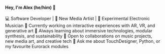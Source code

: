 #### Hey, I'm Alex (he/him) 👋

<!--
**amaclean199/amaclean199** is a ✨ _special_ ✨ repository because its `README.md` (this file) appears on your GitHub profile.

Here are some ideas to get you started:

- 🔭 I’m currently working on ...
- 🌱 I’m currently learning ...
- 👯 I’m looking to collaborate on ...
- 🤔 I’m looking for help with ...
- 💬 Ask me about ...
- 📫 How to reach me: ...
- 😄 Pronouns: ...
- ⚡ Fun fact: ...
-->


💻 Software Developer | 🎨 New Media Artist | 🎵 Experimental Electronic Musician
🔭 Currently working on interactive experiences with AR, VR, and generative art
🌱 Always learning about immersive technologies, modular synthesis, and sustainability
👯 Open to collaborations on music projects, new media art, and creative tech
💬 Ask me about TouchDesigner, Python, or my favourite Eurorack modules
